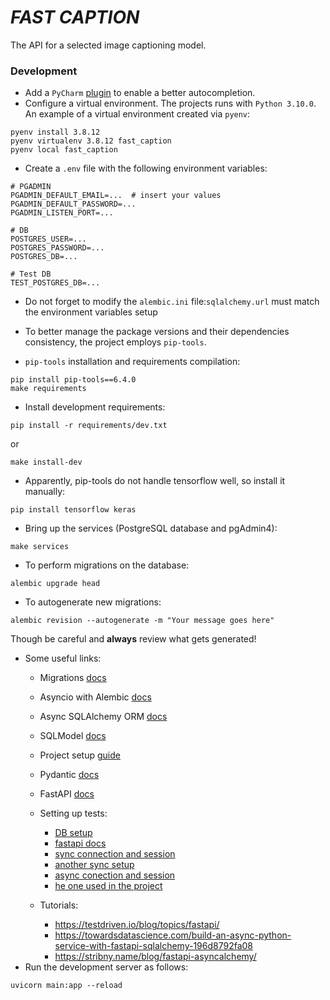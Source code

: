 # *FAST CAPTION*
The API for a selected image captioning model.


### Development

- Add a `PyCharm` [plugin](https://plugins.jetbrains.com/plugin/12861-pydantic) to enable a better autocompletion.
- Configure a virtual environment. The projects runs with `Python 3.10.0`. An example of a virtual environment created 
  via `pyenv`:
  
```commandline
pyenv install 3.8.12
pyenv virtualenv 3.8.12 fast_caption
pyenv local fast_caption
```

- Create a `.env` file with the following environment variables:
```commandline
# PGADMIN
PGADMIN_DEFAULT_EMAIL=...  # insert your values
PGADMIN_DEFAULT_PASSWORD=...
PGADMIN_LISTEN_PORT=...

# DB
POSTGRES_USER=...
POSTGRES_PASSWORD=...
POSTGRES_DB=...

# Test DB
TEST_POSTGRES_DB=...
```

- Do not forget to modify the `alembic.ini` file:`sqlalchemy.url` must match the environment variables setup 

- To  better manage the package versions and their dependencies consistency,
the project employs `pip-tools`.
  
* `pip-tools` installation and requirements compilation:
```
pip install pip-tools==6.4.0
make requirements
```

- Install development requirements:
```commandline
pip install -r requirements/dev.txt
```
or
```commandline
make install-dev
```
- Apparently, pip-tools do not handle tensorflow well, so install it manually:
  
```commandline
pip install tensorflow keras
```
- Bring up the services (PostgreSQL database and pgAdmin4):
```commandline
make services
```
- To perform migrations on the database:
  
```commandline
alembic upgrade head
```

- To autogenerate new migrations:
  
```commandline
alembic revision --autogenerate -m "Your message goes here"
```
Though be careful and **always** review what gets generated!

- Some useful links:
  - Migrations [docs](https://alembic.sqlalchemy.org/en/latest/autogenerate.html)
    
  - Asyncio with Alembic [docs](https://alembic.sqlalchemy.org/en/latest/cookbook.html#using-asyncio-with-alembic)

  - Async SQLAlchemy ORM [docs](https://docs.sqlalchemy.org/en/14/orm/extensions/asyncio.html)

  - SQLModel [docs](https://sqlmodel.tiangolo.com/features/)
  - Project setup [guide](https://testdriven.io/blog/fastapi-sqlmodel/)
  - Pydantic [docs](https://pydantic-docs.helpmanual.io/)
  - FastAPI [docs](https://fastapi.tiangolo.com/)
  - Setting up tests:
      - [DB setup](https://graspingtech.com/docker-compose-postgresql/)
      - [fastapi docs](https://fastapi.tiangolo.com/advanced/async-tests/)
      - [sync connection and session](https://www.mybluelinux.com/database-integration-tests-with-pytest-sqlalchemy-and-factory-boy-with-faker/)
      - [another sync setup](https://itnext.io/setting-up-transactional-tests-with-pytest-and-sqlalchemy-b2d726347629)
      - [async conection and session](https://rogulski.it/blog/fastapi-async-db/)
      - [he one used in the project](https://rogulski.it/blog/sqlalchemy-14-async-orm-with-fastapi/)
  - Tutorials:
    - https://testdriven.io/blog/topics/fastapi/
    - https://towardsdatascience.com/build-an-async-python-service-with-fastapi-sqlalchemy-196d8792fa08
    - https://stribny.name/blog/fastapi-asyncalchemy/
- Run the development server as follows:
```commandline
uvicorn main:app --reload
```
